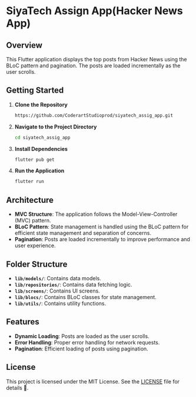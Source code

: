# SiyaTech Assign App(Hacker News App)

## Overview

This Flutter application displays the top posts from Hacker News using the BLoC pattern and pagination. The posts are loaded incrementally as the user scrolls.

## Getting Started

1. **Clone the Repository**

    ```bash
    https://github.com/CoderartStudioprod/siyatech_assig_app.git
    ```

2. **Navigate to the Project Directory**

    ```bash
    cd siyatech_assig_app
    ```

3. **Install Dependencies**

    ```bash
    flutter pub get
    ```

4. **Run the Application**

    ```bash
    flutter run
    ```

## Architecture

- **MVC Structure**: The application follows the Model-View-Controller (MVC) pattern.
- **BLoC Pattern**: State management is handled using the BLoC pattern for efficient state management and separation of concerns.
- **Pagination**: Posts are loaded incrementally to improve performance and user experience.

## Folder Structure

- **`lib/models/`**: Contains data models.
- **`lib/repositories/`**: Contains data fetching logic.
- **`lib/screens/`**: Contains UI screens.
- **`lib/blocs/`**: Contains BLoC classes for state management.
- **`lib/utils/`**: Contains utility functions.

## Features

- **Dynamic Loading**: Posts are loaded as the user scrolls.
- **Error Handling**: Proper error handling for network requests.
- **Pagination**: Efficient loading of posts using pagination.

## License

This project is licensed under the MIT License. See the [LICENSE](LICENSE) file for details 🦁.
